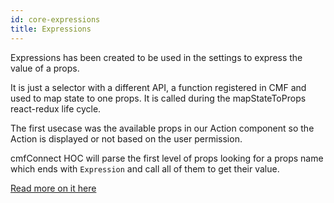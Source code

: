 ```yaml
---
id: core-expressions
title: Expressions
---
```


Expressions has been created to be used in the settings to express the value of a props.

It is just a selector with a different API, a function registered in CMF and used to map state to one props.
It is called during the mapStateToProps react-redux life cycle.

The first usecase was the available props in our Action component so the Action is displayed or not based on the user permission.

cmfConnect HOC will parse the first level of props looking for a props name which ends with `Expression` and call all of them to get their value.

[Read more on it here](https://github.com/Talend/ui/tree/master/packages/cmf/src/expression.md)
